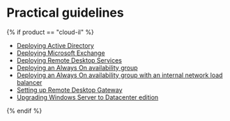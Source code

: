 # Practical guidelines

{% if product == "cloud-il" %}

* [Deploying Active Directory](active-directory.md)
* [Deploying Microsoft Exchange](exchange.md)
* [Deploying Remote Desktop Services](rds.md)
* [Deploying an Always On availability group](mssql-alwayson.md)
* [Deploying an Always On availability group with an internal network load balancer](mssql-alwayson-lb.md)
* [Setting up Remote Desktop Gateway](rds-gw.md)
* [Upgrading Windows Server to Datacenter edition](edition-update-datacenter.md)

{% endif %}

